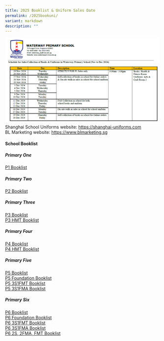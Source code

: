 ```yaml
---
title: 2025 Booklist & Uniform Sales Date
permalink: /2025bookuni/
variant: markdown
description: ""
---
```

![](/images/Booklist_and_Uniform_Schedule.png)
Shanghai School Uniforms website: [https://shanghai-uniforms.com ](https://shanghai-uniforms.com/ )<br>BL Marketing website: [https://www.blmarketing.sg ](https://www.blmarketing.sg )

#### School Booklist<br>
##### Primary One
[P1 Booklist](/files/2025%20Booklist/2025_P1_Booklist.pdf)

##### Primary Two
[P2 Booklist](/files/2025%20Booklist/Booklist_2025_Waterway_P2.pdf)

##### Primary Three

[P3 Booklist](/files/2025%20Booklist/Booklist_2025_Waterway_P3_Standard.pdf)<br>
[P3 HMT Booklist](/files/2025%20Booklist/Booklist_2025_Waterway_P3_HMT.pdf)

##### Primary Four

[P4 Booklist](/files/2025%20Booklist/Booklist_2025_Waterway_P4_Standard.pdf)<br>
[P4 HMT Booklist](/files/2025%20Booklist/Booklist_2025_Waterway_P4_HMT.pdf)

##### Primary Five

[P5 Booklist](/files/2025%20Booklist/Booklist_2025_Waterway_P5.pdf)<br>
[P5 Foundation Booklist](/files/2025%20Booklist/Booklist_2025_Waterway_P5_Foundation.pdf)<br>
[P5 3S1FMT Booklist](/files/2025%20Booklist/Booklist_2025_Waterway_P5__3S1FMT_.pdf)<br>
[P5 3S1FMA Booklist](/files/2025%20Booklist/Booklist_2025_Waterway_P5__3S1FMA_.pdf)

##### Primary Six

[P6 Booklist](/files/2025%20Booklist/Booklist_2025_Waterway_P6.pdf)<br>
[P6 Foundation Booklist](/files/2025%20Booklist/Booklist_2025_Waterway_P6_Foundation.pdf)<br>
[P6 3S1FMT Booklist](/files/2025%20Booklist/Booklist_2025_Waterway_P6__3S1FMT_.pdf)<br>
[P6 3S1FMA Booklist](/files/2025%20Booklist/Booklist_2025_Waterway_P6__3S1FMA__pdf.pdf)<br>
[P6 2S, 2FMA, FMT Booklist](/files/2025%20Booklist/Booklist_2025_Waterway_P6__2S__2FMA_FMT__pdf.pdf)






